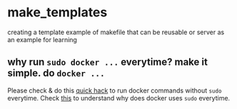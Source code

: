 # make_templates
creating a template example of makefile that can be reusable or server as an example for learning


## why run `sudo docker ...` everytime? make it simple. do `docker ...`

Please check & do this [quick hack](https://nickjanetakis.com/blog/docker-tip-20-running-docker-without-sudo-on-linux) to run docker commands without `sudo` everytime. Check [this](https://www.projectatomic.io/blog/2015/08/why-we-dont-let-non-root-users-run-docker-in-centos-fedora-or-rhel/) to understand why does docker uses `sudo` everytime.

